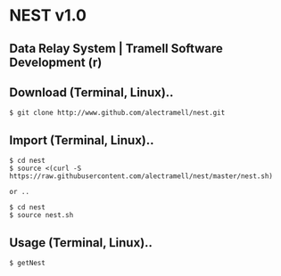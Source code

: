 # NEST v1.0
## Data Relay System | Tramell Software Development (r)

## Download (Terminal, Linux)..

	$ git clone http://www.github.com/alectramell/nest.git

## Import (Terminal, Linux)..

	$ cd nest
	$ source <(curl -S https://raw.githubusercontent.com/alectramell/nest/master/nest.sh)

	or ..

	$ cd nest
	$ source nest.sh

## Usage (Terminal, Linux)..

	$ getNest
